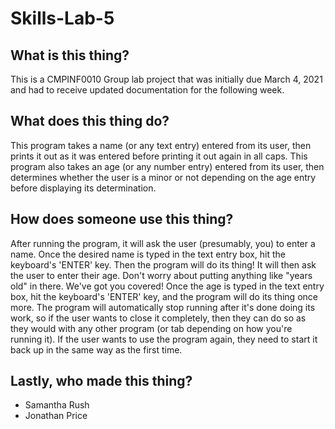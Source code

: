 # Skills-Lab-5

## What is this thing?
This is a CMPINF0010 Group lab project that was initially due March 4, 2021 and had to receive updated documentation for the following week.

## What does this thing do?
This program takes a name (or any text entry) entered from its user, then prints it out as it was entered before printing it out again in all caps. This program also takes an age (or any number entry) entered from its user, then determines whether the user is a minor or not depending on the age entry before displaying its determination.

## How does someone use this thing?
After running the program, it will ask the user (presumably, you) to enter a name. Once the desired name is typed in the text entry box, hit the keyboard's 'ENTER' key. Then the program will do its thing! It will then ask the user to enter their age. Don't worry about putting anything like "years old" in there. We've got you covered! Once the age is typed in the text entry box, hit the keyboard's 'ENTER' key, and the program will do its thing once more. The program will automatically stop running after it's done doing its work, so if the user wants to close it completely, then they can do so as they would with any other program (or tab depending on how you're running it). If the user wants to use the program again, they need to start it back up in the same way as the first time.

## Lastly, who made this thing?
* Samantha Rush
* Jonathan Price